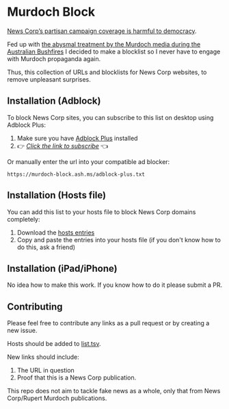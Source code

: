 # Murdoch Block
[News Corp’s partisan campaign coverage is harmful to democracy](https://theconversation.com/new-low-for-journalism-why-news-corps-partisan-campaign-coverage-is-harmful-to-democracy-116796).

Fed up with [the abysmal treatment by the Murdoch media during the Australian Bushfires](https://www.theguardian.com/media/2020/jan/04/the-australian-murdoch-owned-newspaper-accused-of-downplaying-bushfires-in-favour-of-picnic-races) I decided to make a blocklist so I never have to engage with Murdoch propaganda again.

Thus, this collection of URLs and blocklists for News Corp websites, to remove unpleasant surprises.

## Installation (Adblock)
To block News Corp sites, you can subscribe to this list on desktop using Adblock Plus:

1. Make sure you have [Adblock Plus](https://adblockplus.org/) installed
1. 👉 _[Click the link to subscribe](abp:subscribe?location=https://murdoch-block.ash.ms/adblock-plus.txt)_ 👈

Or manually enter the url into your compatible ad blocker:

```
https://murdoch-block.ash.ms/adblock-plus.txt
```

## Installation (Hosts file)
You can add this list to your hosts file to block News Corp domains completely:

1. Download the [hosts entries](http://murdoch-block.ash.ms/hosts.txt)
2. Copy and paste the entries into your hosts file (if you don't know how to do this, ask a friend)

## Installation (iPad/iPhone)
No idea how to make this work. If you know how to do it please submit a PR.

## Contributing
Please feel free to contribute any links as a pull request or by creating a new issue.

Hosts should be added to [list.tsv](https://github.com/AshKyd/murdoch-block/blob/master/list.tsv).

New links should include:
1. The URL in question
2. Proof that this is a News Corp publication.

This repo does not aim to tackle fake news as a whole, only that from News Corp/Rupert Murdoch publications.